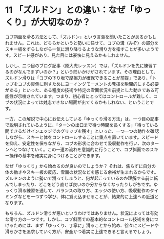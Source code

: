 # 11 「ズルドン」との違い：なぜ「ゆっくり」が大切なのか？

コブ斜面を滑る方法として、「ズルドン」という言葉を聞いたことがあるかもしれません。これは、どちらかというと勢いに任せて、コブの溝（みぞ）の部分をスキー板をずらしながら一気に滑り降りるような滑り方を指すことが多いようです。スピード感があり、見た目には豪快に見えるかもしれません。

しかし、二つ目のブログ記事（原大虎レッスン）では、「ズルドンを先に練習するのがなんでまずいのか？」という問いかけがされています。その理由として、ズルドン滑りは「コブの下り坂で摩擦力が確保できることが前提」であり、「トップをコブの裏側に刺すためにヨーイングモーメントの発揮を瞬間的にする必要がある」といった、ある程度の技術や特定の雪面状況を前提とした動きである可能性が示唆されています。つまり、初心者にとってはコントロールが難しく、コブの状況によっては対応できない場面が出てくるかもしれない、ということです。

一方、この解説で中心にお伝えしている「ゆっくり滑る方法」は、一つ目の記事で説明されているように、「ターンの出口まで待つ時間を長くする」「待っている間できるだけインエッジでのグリップを残す」といった、一つ一つの動作を確認しながら、スキーと体をコントロールすることに重点を置いています。スピードを抑え、安定性を保ちながら、コブの形状に合わせて吸収動作を行い、次のターンへとつなげていく。この一連の流れを意識的に行うことで、コブ斜面でのスキー操作の基本を確実に身につけることができます。

なぜ「ゆっくり」から始めるのが良いのでしょうか？ それは、焦らずに自分の体の動きやスキー板の反応、雪面の状況などを感じる余裕が生まれるからです。ズルドンのように勢いで滑ってしまうと、何が起こっているのか理解する前に転んでしまったり、どこをどう直せば良いのか分からなくなったりしがちです。ゆっくり滑る練習を通して、バランスの取り方、エッジの使い方、吸収動作のタイミングなどを一つずつ学び、体に覚え込ませることが、結果的に上達への近道となります。

もちろん、ズルドン滑りが悪いというわけではありません。状況によっては有効な滑り方の一つです。しかし、コブ斜面での基本的なコントロール技術を身につけるためには、まず「ゆっくり、丁寧に」滑ることから始め、徐々にスピードや滑らかさを追求していく方が、安全かつ着実に上達できると言えるでしょう。

